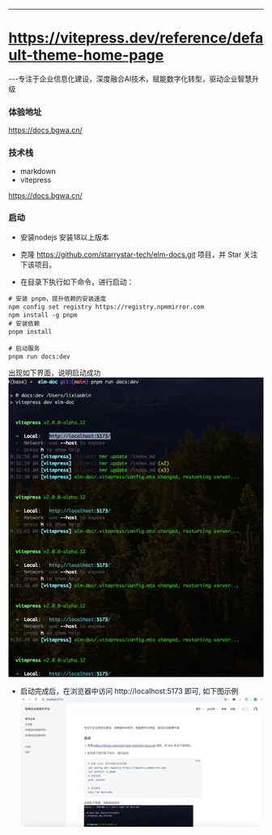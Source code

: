 ---
# https://vitepress.dev/reference/default-theme-home-page


---专注于企业信息化建设，深度融合AI技术，赋能数字化转型，驱动企业智慧升级
### 体验地址

https://docs.bgwa.cn/

### 技术栈
* markdown
* vitepress

https://docs.bgwa.cn/

### 启动
* 安装nodejs 安装18以上版本

* 克隆 https://github.com/starrystar-tech/elm-docs.git 项目，并 Star 关注下该项目。

* 在目录下执行如下命令，进行启动：

```shell
# 安装 pnpm，提升依赖的安装速度
npm config set registry https://registry.npmmirror.com
npm install -g pnpm
# 安装依赖
pnpm install

# 启动服务
pnpm run docs:dev
```
出现如下界面，说明启动成功
![启动成功](./images/index1.png)

* 启动完成后，在浏览器中访问 http://localhost:5173 即可, 如下图示例
![启动成功](./images/index2.png)